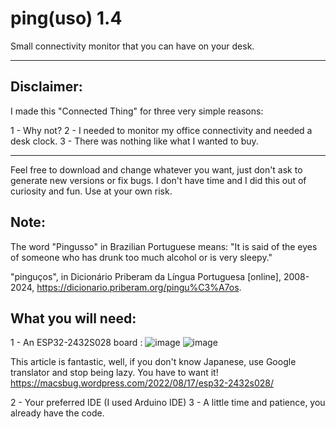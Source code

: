 # ping(uso) 1.4
Small connectivity monitor that you can have on your desk.

------------------------------------------------------------------------------------------------------------------------------------------------------------------------------------------------------------------------------------------------

Disclaimer:
------------------------------------------------------------------------------------------------------------------------------------------------------------------------------------------------------------------------------------------------
I made this "Connected Thing" for three very simple reasons:

1 - Why not?
2 - I needed to monitor my office connectivity and needed a desk clock.
3 - There was nothing like what I wanted to buy.

------------------------------------------------------------------------------------------------------------------------------------------------------------------------------------------------------------------------------------------------
 Feel free to download and change whatever you want, just don't ask to generate new versions or fix bugs. I don't have time and I did this out of curiosity and fun. Use at your own risk.

Note: 
------------------------------------------------------------------------------------------------------------------------------------------------------------------------------------------------------------------------------------------------
The word "Pingusso" in Brazilian Portuguese means: "It is said of the eyes of someone who has drunk too much alcohol or is very sleepy."

"pinguços", in Dicionário Priberam da Língua Portuguesa [online], 2008-2024, https://dicionario.priberam.org/pingu%C3%A7os.

What you will need:
------------------------------------------------------------------------------------------------------------------------------------------------------------------------------------------------------------------------------------------------

1 - An ESP32-2432S028 board : 
![image](https://github.com/devnemezes/pinguso/assets/169056722/80c9b3f9-97e1-429d-9f18-32ebfd01fe85)
![image](https://github.com/devnemezes/pinguso/assets/169056722/b95bfe82-db33-4162-ba9e-1ca4aaf9d6c9)

This article is fantastic, well, if you don't know Japanese, use Google translator and stop being lazy. You have to want it! 
https://macsbug.wordpress.com/2022/08/17/esp32-2432s028/

2 - Your preferred IDE (I used Arduino IDE)
3 - A little time and patience, you already have the code.

